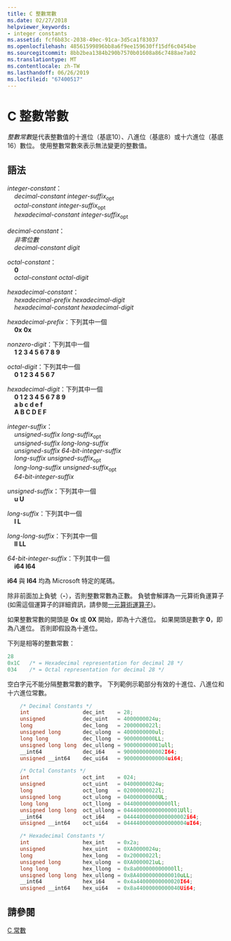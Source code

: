 ```yaml
---
title: C 整數常數
ms.date: 02/27/2018
helpviewer_keywords:
- integer constants
ms.assetid: fcf6b83c-2038-49ec-91ca-3d5ca1f83037
ms.openlocfilehash: 48561599896bb8a6f9ee159630ff15df6c0454be
ms.sourcegitcommit: 8bb2bea1384b290b7570b01608a86c7488ae7a02
ms.translationtype: MT
ms.contentlocale: zh-TW
ms.lasthandoff: 06/26/2019
ms.locfileid: "67400517"
---
```

# <a name="c-integer-constants"></a>C 整數常數

*整數常數*是代表整數值的十進位（基底10）、八進位（基底8）或十六進位（基底16）數位。 使用整數常數來表示無法變更的整數值。

## <a name="syntax"></a>語法

*integer-constant*：<br/>
&nbsp;&nbsp;&nbsp;&nbsp;*decimal-constant* *integer-suffix*<sub>opt</sub><br/>
&nbsp;&nbsp;&nbsp;&nbsp;*octal-constant* *integer-suffix*<sub>opt</sub><br/>
&nbsp;&nbsp;&nbsp;&nbsp;*hexadecimal-constant* *integer-suffix*<sub>opt</sub>

*decimal-constant*：<br/>
&nbsp;&nbsp;&nbsp;&nbsp;*非零位數*<br/>
&nbsp;&nbsp;&nbsp;&nbsp;*decimal-constant* *digit*

*octal-constant*：<br/>
&nbsp;&nbsp;&nbsp;&nbsp;**0**<br/>
&nbsp;&nbsp;&nbsp;&nbsp;*octal-constant* *octal-digit*

*hexadecimal-constant*：<br/>
&nbsp;&nbsp;&nbsp;&nbsp;*hexadecimal-prefix* *hexadecimal-digit*<br/>
&nbsp;&nbsp;&nbsp;&nbsp;*hexadecimal-constant* *hexadecimal-digit*

*hexadecimal-prefix*：下列其中一個<br/>
&nbsp;&nbsp;&nbsp;&nbsp;**0x**  **0x**

*nonzero-digit*：下列其中一個<br/>
&nbsp;&nbsp;&nbsp;&nbsp;**1 2 3 4 5 6 7 8 9**

*octal-digit*：下列其中一個<br/>
&nbsp;&nbsp;&nbsp;&nbsp;**0 1 2 3 4 5 6 7**

*hexadecimal-digit*：下列其中一個<br/>
&nbsp;&nbsp;&nbsp;&nbsp;**0 1 2 3 4 5 6 7 8 9**<br/>
&nbsp;&nbsp;&nbsp;&nbsp;**a b c d e f**<br/>
&nbsp;&nbsp;&nbsp;&nbsp;**A B C D E F**

*integer-suffix*：<br/>
&nbsp;&nbsp;&nbsp;&nbsp;*unsigned-suffix* *long-suffix*<sub>opt</sub><br/>
&nbsp;&nbsp;&nbsp;&nbsp;*unsigned-suffix* *long-long-suffix*<br/>
&nbsp;&nbsp;&nbsp;&nbsp;*unsigned-suffix* *64-bit-integer-suffix*<br/>
&nbsp;&nbsp;&nbsp;&nbsp;*long-suffix* *unsigned-suffix*<sub>opt</sub><br/>
&nbsp;&nbsp;&nbsp;&nbsp;*long-long-suffix* *unsigned-suffix*<sub>opt</sub><br/>
&nbsp;&nbsp;&nbsp;&nbsp;*64-bit-integer-suffix*

*unsigned-suffix*：下列其中一個<br/>
&nbsp;&nbsp;&nbsp;&nbsp;**u U**

*long-suffix*：下列其中一個<br/>
&nbsp;&nbsp;&nbsp;&nbsp;**l L**

*long-long-suffix*：下列其中一個<br/>
&nbsp;&nbsp;&nbsp;&nbsp;**ll LL**

*64-bit-integer-suffix*：下列其中一個<br/>
&nbsp;&nbsp;&nbsp;&nbsp;**i64 I64**

**i64** 與 **I64** 均為 Microsoft 特定的尾碼。

除非前面加上負號（**-**），否則整數常數為正數。 負號會解譯為一元算術負運算子  (如需這個運算子的詳細資訊，請參閱[一元算術運算子](../c-language/unary-arithmetic-operators.md))。

如果整數常數的開頭是 **0x** 或 **0X** 開始，即為十六進位。 如果開頭是數字 **0**，即為八進位。 否則即假設為十進位。

下列是相等的整數常數：

```C
28
0x1C   /* = Hexadecimal representation for decimal 28 */
034    /* = Octal representation for decimal 28 */
```

空白字元不能分隔整數常數的數字。 下列範例示範部分有效的十進位、八進位和十六進位常數。

```C
    /* Decimal Constants */
    int                 dec_int    = 28;
    unsigned            dec_uint   = 4000000024u;
    long                dec_long   = 2000000022l;
    unsigned long       dec_ulong  = 4000000000ul;
    long long           dec_llong  = 9000000000LL;
    unsigned long long  dec_ullong = 900000000001ull;
    __int64             dec_i64    = 9000000000002I64;
    unsigned __int64    dec_ui64   = 90000000000004ui64;

    /* Octal Constants */
    int                 oct_int    = 024;
    unsigned            oct_uint   = 04000000024u;
    long                oct_long   = 02000000022l;
    unsigned long       oct_ulong  = 04000000000UL;
    long long           oct_llong  = 044000000000000ll;
    unsigned long long  oct_ullong = 044400000000000001Ull;
    __int64             oct_i64    = 04444000000000000002i64;
    unsigned __int64    oct_ui64   = 04444000000000000004uI64;

    /* Hexadecimal Constants */
    int                 hex_int    = 0x2a;
    unsigned            hex_uint   = 0XA0000024u;
    long                hex_long   = 0x20000022l;
    unsigned long       hex_ulong  = 0XA0000021uL;
    long long           hex_llong  = 0x8a000000000000ll;
    unsigned long long  hex_ullong = 0x8A40000000000010uLL;
    __int64             hex_i64    = 0x4a44000000000020I64;
    unsigned __int64    hex_ui64   = 0x8a44000000000040Ui64;
```

## <a name="see-also"></a>請參閱

[C 常數](../c-language/c-constants.md)<br/>
